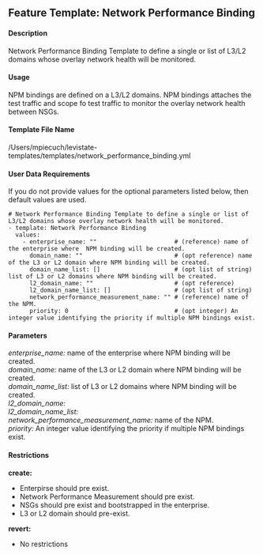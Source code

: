 ## Feature Template: Network Performance Binding
#### Description
Network Performance Binding Template to define a single or list of L3/L2 domains whose overlay network health will be monitored.

#### Usage
NPM bindings are defined on a L3/L2 domains. NPM bindings attaches the test traffic and scope fo test traffic to monitor the overlay network health between NSGs.

#### Template File Name
/Users/mpiecuch/levistate-templates/templates/network_performance_binding.yml

#### User Data Requirements
If you do not provide values for the optional parameters listed below, then default values are used.

```
# Network Performance Binding Template to define a single or list of L3/L2 domains whose overlay network health will be monitored.
- template: Network Performance Binding
  values:
    - enterprise_name: ""                      # (reference) name of the enterprise where  NPM binding will be created.
      domain_name: ""                          # (opt reference) name of the L3 or L2 domain where NPM binding will be created.
      domain_name_list: []                     # (opt list of string) list of L3 or L2 domains where NPM binding will be created.
      l2_domain_name: ""                       # (opt reference)
      l2_domain_name_list: []                  # (opt list of string)
      network_performance_measurement_name: "" # (reference) name of the NPM.
      priority: 0                              # (opt integer) An integer value identifying the priority if multiple NPM bindings exist.

```

#### Parameters
*enterprise_name:* name of the enterprise where  NPM binding will be created.<br>
*domain_name:* name of the L3 or L2 domain where NPM binding will be created.<br>
*domain_name_list:* list of L3 or L2 domains where NPM binding will be created.<br>
*l2_domain_name:* <br>
*l2_domain_name_list:* <br>
*network_performance_measurement_name:* name of the NPM.<br>
*priority:* An integer value identifying the priority if multiple NPM bindings exist.<br>


#### Restrictions
**create:**
* Enterpirse should pre exist.
* Network Performance Measurement should pre exist.
* NSGs should pre exist and bootstrapped in the enterprise.
* L3 or L2 domain should pre-exist.

**revert:**
* No restrictions

